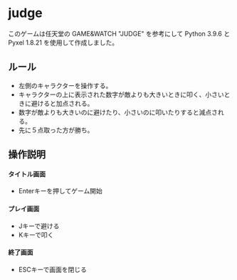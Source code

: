 # judge
このゲームは任天堂の GAME&WATCH "JUDGE" を参考にして Python 3.9.6 と Pyxel 1.8.21 を使用して作成しました。

## ルール
- 左側のキャラクターを操作する。
- キャラクターの上に表示された数字が敵よりも大きいときに叩く、小さいときに避けると加点される。
- 数字が敵よりも大きいのに避けたり、小さいのに叩いたりすると減点される。
- 先に５点取った方が勝ち。

## 操作説明
#### タイトル画面
- Enterキーを押してゲーム開始
#### プレイ画面
- Jキーで避ける
- Kキーで叩く
#### 終了画面
- ESCキーで画面を閉じる

